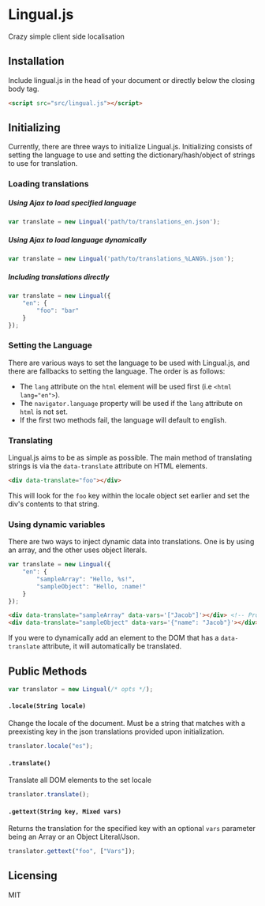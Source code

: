 Lingual.js
=======

Crazy simple client side localisation


## Installation

Include lingual.js in the head of your document or directly below the closing body tag.

```html
<script src="src/lingual.js"></script>
```

## Initializing

Currently, there are three ways to initialize Lingual.js. Initializing consists of setting the language to use and setting the dictionary/hash/object of strings to use for translation.

### Loading translations

##### Using Ajax to load specified language
```javascript
var translate = new Lingual('path/to/translations_en.json');
```

##### Using Ajax to load language dynamically
```javascript
var translate = new Lingual('path/to/translations_%LANG%.json');
```

##### Including translations directly
```javascript
var translate = new Lingual({
    "en": {
        "foo": "bar"
    }
});
```


### Setting the Language

There are various ways to set the language to be used with Lingual.js, and there are fallbacks to setting the language. The order is as follows:

* The `lang` attribute on the `html` element will be used first (i.e `<html lang="en">`).
* The `navigator.language` property will be used if the `lang` attribute on `html` is not set.
* If the first two methods fail, the language will default to english.

### Translating

Lingual.js aims to be as simple as possible. The main method of translating strings is via the `data-translate` attribute on HTML elements.

```html
<div data-translate="foo"></div>
```

This will look for the `foo` key within the locale object set earlier and set the div's contents to that string.

### Using dynamic variables

There are two ways to inject dynamic data into translations. One is by using an array, and the other uses object literals.

```javascript
var translate = new Lingual({
    "en": {
        "sampleArray": "Hello, %s!",
        "sampleObject": "Hello, :name!"
    }
});
```
```html
<div data-translate="sampleArray" data-vars='["Jacob"]'></div> <!-- Produces "Hello, Jacob!" -->
<div data-translate="sampleObject" data-vars='{"name": "Jacob"}'></div> <!-- Produces "Hello, Jacob!" -->
```

If you were to dynamically add an element to the DOM that has a `data-translate` attribute, it will automatically be translated.


## Public Methods

```javascript
var translator = new Lingual(/* opts */);
```

#### `.locale(String locale)`
Change the locale of the document. Must be a string that matches with a preexisting key in the json translations provided upon initialization.
```javascript
translator.locale("es");
```


#### `.translate()`
Translate all DOM elements to the set locale
```javascript
translator.translate();
```

#### `.gettext(String key, Mixed vars)`
Returns the translation for the specified key with an optional `vars` parameter being an Array or an Object Literal/Json.
```javascript
translator.gettext("foo", ["Vars"]);
```

## Licensing
MIT

